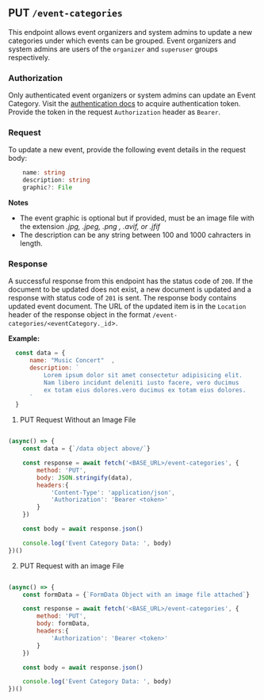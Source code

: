 ## PUT `/event-categories`

This endpoint allows event organizers and system admins to update a new categories under which events can be grouped. Event organizers and system admins are users of the `organizer` and `superuser` groups respectively.

### Authorization
Only authenticated event organizers or system admins can update an Event Category. Visit the [authentication docs](../authentication/authentication.md) to acquire authentication token. Provide the token in the request `Authorization` header as `Bearer`.

### Request
To update a new event, provide the following event details in the request body:

```typescript
    name: string
    description: string
    graphic?: File
```


**Notes**
- The event graphic is optional but if provided, must be an image file with the extension *.jpg, .jpeg, .png , .avif, or .jfif*
- The description can be any string between 100 and 1000 cahracters in length.

### Response

A successful response from this endpoint has the status code of `200`. If the document to be updated does not exist, a new document is updated and a response with status code of `201` is sent. The response body contains updated event document. The URL of the updated item is in the `Location` header of the response object in the format `/event-categories/<eventCategory._id`>.


**Example:**

  ```javascript
    const data = {
        name: "Music Concert"  ,
        description: `
            Lorem ipsum dolor sit amet consectetur adipisicing elit. 
            Nam libero incidunt deleniti iusto facere, vero ducimus 
            ex totam eius dolores.vero ducimus ex totam eius dolores.
        `
    }
```

1. PUT Request Without an Image File

```javascript

(async() => {
    const data = {`/data object above/`}

    const response = await fetch('<BASE_URL>/event-categories', {
        method: 'PUT',
        body: JSON.stringify(data),
        headers:{
            'Content-Type': 'application/json',
            'Authorization': 'Bearer <token>'
        }
    })

    const body = await response.json()

    console.log('Event Category Data: ', body)
})()
```

2. PUT Request with an image File

```javascript

(async() => {
    const formData = {`FormData Object with an image file attached`}

    const response = await fetch('<BASE_URL>/event-categories', {
        method: 'PUT',
        body: formData,
        headers:{
            'Authorization': 'Bearer <token>'
        }
    })

    const body = await response.json()

    console.log('Event Category Data: ', body)
})()
```